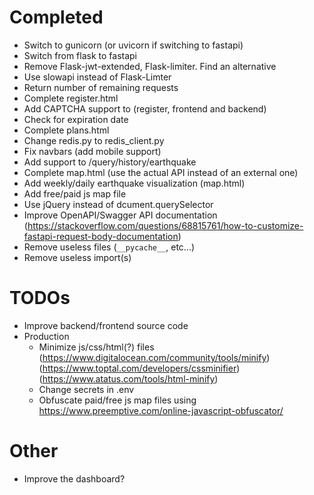 # Completed
+ Switch to gunicorn (or uvicorn if switching to fastapi)
+ Switch from flask to fastapi
+ Remove Flask-jwt-extended, Flask-limiter. Find an alternative
+ Use slowapi instead of Flask-Limter
+ Return number of remaining requests
+ Complete register.html
+ Add CAPTCHA support to (register, frontend and backend)
+ Check for expiration date
+ Complete plans.html
+ Change redis.py to redis_client.py
+ Fix navbars (add mobile support)
+ Add support to /query/history/earthquake
+ Complete map.html (use the actual API instead of an external one)
+ Add weekly/daily earthquake visualization (map.html)
+ Add free/paid js map file
+ Use jQuery instead of dcument.querySelector
+ Improve OpenAPI/Swagger API documentation (https://stackoverflow.com/questions/68815761/how-to-customize-fastapi-request-body-documentation)
+ Remove useless files (`__pycache__`, etc...)
+ Remove useless import(s)


# TODOs
- Improve backend/frontend source code
- Production
    - Minimize js/css/html(?) files (https://www.digitalocean.com/community/tools/minify) (https://www.toptal.com/developers/cssminifier) (https://www.atatus.com/tools/html-minify)
    - Change secrets in .env
    - Obfuscate paid/free js map files using https://www.preemptive.com/online-javascript-obfuscator/

# Other
- Improve the dashboard?
